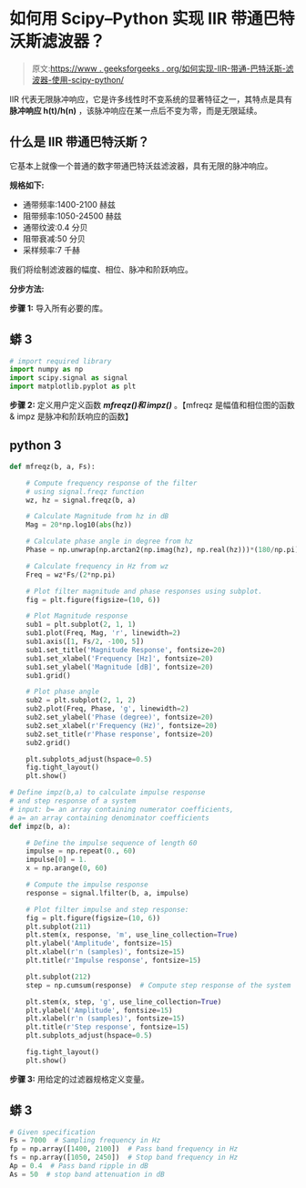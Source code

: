 # 如何用 Scipy–Python 实现 IIR 带通巴特沃斯滤波器？

> 原文:[https://www . geeksforgeeks . org/如何实现-IIR-带通-巴特沃斯-滤波器-使用-scipy-python/](https://www.geeksforgeeks.org/how-to-implement-iir-bandpass-butterworth-filter-using-scipy-python/)

IIR 代表无限脉冲响应，它是许多线性时不变系统的显著特征之一，其特点是具有**脉冲响应 h(t)/h(n)** ，该脉冲响应在某一点后不变为零，而是无限延续。

## **什么是 IIR 带通巴特沃斯？**

它基本上就像一个普通的数字带通巴特沃兹滤波器，具有无限的脉冲响应。

**规格如下:**

*   通带频率:1400-2100 赫兹
*   阻带频率:1050-24500 赫兹
*   通带纹波:0.4 分贝
*   阻带衰减:50 分贝
*   采样频率:7 千赫

我们将绘制滤波器的幅度、相位、脉冲和阶跃响应。

**分步方法:**

**步骤 1:** 导入所有必要的库。

## 蟒 3

```py
# import required library
import numpy as np
import scipy.signal as signal
import matplotlib.pyplot as plt
```

**步骤 2:** 定义用户定义函数 ***mfreqz()和 impz()*** 。【mfreqz 是幅值和相位图的函数& impz 是脉冲和阶跃响应的函数】

## python 3

```py
def mfreqz(b, a, Fs):

    # Compute frequency response of the filter
    # using signal.freqz function
    wz, hz = signal.freqz(b, a)

    # Calculate Magnitude from hz in dB
    Mag = 20*np.log10(abs(hz))

    # Calculate phase angle in degree from hz
    Phase = np.unwrap(np.arctan2(np.imag(hz), np.real(hz)))*(180/np.pi)

    # Calculate frequency in Hz from wz
    Freq = wz*Fs/(2*np.pi)

    # Plot filter magnitude and phase responses using subplot.
    fig = plt.figure(figsize=(10, 6))

    # Plot Magnitude response
    sub1 = plt.subplot(2, 1, 1)
    sub1.plot(Freq, Mag, 'r', linewidth=2)
    sub1.axis([1, Fs/2, -100, 5])
    sub1.set_title('Magnitude Response', fontsize=20)
    sub1.set_xlabel('Frequency [Hz]', fontsize=20)
    sub1.set_ylabel('Magnitude [dB]', fontsize=20)
    sub1.grid()

    # Plot phase angle
    sub2 = plt.subplot(2, 1, 2)
    sub2.plot(Freq, Phase, 'g', linewidth=2)
    sub2.set_ylabel('Phase (degree)', fontsize=20)
    sub2.set_xlabel(r'Frequency (Hz)', fontsize=20)
    sub2.set_title(r'Phase response', fontsize=20)
    sub2.grid()

    plt.subplots_adjust(hspace=0.5)
    fig.tight_layout()
    plt.show()

# Define impz(b,a) to calculate impulse response
# and step response of a system
# input: b= an array containing numerator coefficients,
# a= an array containing denominator coefficients
def impz(b, a):

    # Define the impulse sequence of length 60
    impulse = np.repeat(0., 60)
    impulse[0] = 1.
    x = np.arange(0, 60)

    # Compute the impulse response
    response = signal.lfilter(b, a, impulse)

    # Plot filter impulse and step response:
    fig = plt.figure(figsize=(10, 6))
    plt.subplot(211)
    plt.stem(x, response, 'm', use_line_collection=True)
    plt.ylabel('Amplitude', fontsize=15)
    plt.xlabel(r'n (samples)', fontsize=15)
    plt.title(r'Impulse response', fontsize=15)

    plt.subplot(212)
    step = np.cumsum(response)  # Compute step response of the system

    plt.stem(x, step, 'g', use_line_collection=True)
    plt.ylabel('Amplitude', fontsize=15)
    plt.xlabel(r'n (samples)', fontsize=15)
    plt.title(r'Step response', fontsize=15)
    plt.subplots_adjust(hspace=0.5)

    fig.tight_layout()
    plt.show()
```

**步骤 3:** 用给定的过滤器规格定义变量。

## 蟒 3

```py
# Given specification
Fs = 7000  # Sampling frequency in Hz
fp = np.array([1400, 2100])  # Pass band frequency in Hz
fs = np.array([1050, 2450])  # Stop band frequency in Hz
Ap = 0.4  # Pass band ripple in dB
As = 50  # stop band attenuation in dB
```